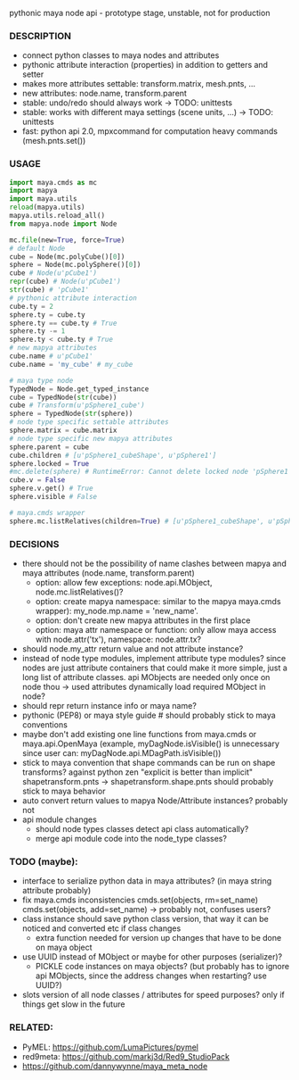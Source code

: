pythonic maya node api - prototype stage, unstable, not for production


### DESCRIPTION
* connect python classes to maya nodes and attributes
* pythonic attribute interaction (properties) in addition to getters and setter
* makes more attributes settable: transform.matrix, mesh.pnts, ...
* new attributes: node.name, transform.parent
* stable: undo/redo should always work -> TODO: unittests
* stable: works with different maya settings (scene units, ...)  -> TODO: unittests
* fast: python api 2.0, mpxcommand for computation heavy commands (mesh.pnts.set())

### USAGE
```python
import maya.cmds as mc
import mapya
import maya.utils
reload(mapya.utils)
mapya.utils.reload_all()
from mapya.node import Node

mc.file(new=True, force=True)
# default Node
cube = Node(mc.polyCube()[0])
sphere = Node(mc.polySphere()[0])
cube # Node(u'pCube1')
repr(cube) # Node(u'pCube1')
str(cube) # 'pCube1'
# pythonic attribute interaction
cube.ty = 2
sphere.ty = cube.ty
sphere.ty == cube.ty # True
sphere.ty -= 1
sphere.ty < cube.ty # True
# new mapya attributes
cube.name # u'pCube1'
cube.name = 'my_cube' # my_cube

# maya type node 
TypedNode = Node.get_typed_instance
cube = TypedNode(str(cube))
cube # Transform(u'pSphere1_cube')
sphere = TypedNode(str(sphere))
# node type specific settable attributes
sphere.matrix = cube.matrix
# node type specific new mapya attributes
sphere.parent = cube
cube.children # [u'pSphere1_cubeShape', u'pSphere1']
sphere.locked = True
#mc.delete(sphere) # RuntimeError: Cannot delete locked node 'pSphere1'. # 
cube.v = False
sphere.v.get() # True
sphere.visible # False

# maya.cmds wrapper
sphere.mc.listRelatives(children=True) # [u'pSphere1_cubeShape', u'pSphere1']
```

### DECISIONS
* there should not be the possibility of name clashes between mapya and maya attributes (node.name, transform.parent) 
  * option: allow few exceptions: node.api.MObject, node.mc.listRelatives()?
  * option: create mapya namespace: similar to the mapya maya.cmds wrapper): my_node.mp.name = 'new_name'.
  * option: don't create new mapya attributes in the first place
  * option: maya attr namespace or function: only allow maya access with node.attr('tx'), namespace: node.attr.tx?
* should node.my_attr return value and not attribute instance?
* instead of node type modules, implement attribute type modules? since nodes are just attribute containers that could make it more simple, just a long list of attribute classes. api MObjects are needed only once on node thou -> used attributes dynamically load required MObject in node?
* should repr return instance info or maya name?
* pythonic (PEP8) or maya style guide # should probably stick to maya conventions
* maybe don't add existing one line functions from maya.cmds or maya.api.OpenMaya (example, myDagNode.isVisible() is unnecessary since user can: myDagNode.api.MDagPath.isVisible())
* stick to maya convention that shape commands can be run on shape transforms? against python zen "explicit is better than implicit" shapetransform.pnts -> shapetransform.shape.pnts should probably stick to maya behavior
* auto convert return values to mapya Node/Attribute instances? probably not
* api module changes
  * should node types classes detect api class automatically?
  * merge api module code into the node_type classes?


### TODO (maybe):
* interface to serialize python data in maya attributes? (in maya string attribute probably)
* fix maya.cmds inconsistencies cmds.set(objects, rm=set_name) cmds.set(objects, add=set_name) -> probably not, confuses users?
* class instance should save python class version, that way it can be noticed and converted etc if class changes
  * extra function needed for version up changes that have to be done on maya object
* use UUID instead of MObject or maybe for other purposes (serializer)?
  * PICKLE code instances on maya objects? (but probably has to ignore api MObjects, since the address changes when restarting? use UUID?)
* slots version of all node classes / attributes for speed purposes? only if things get slow in the future


### RELATED:
* PyMEL: https://github.com/LumaPictures/pymel
* red9meta: https://github.com/markj3d/Red9_StudioPack
* https://github.com/dannywynne/maya_meta_node

